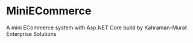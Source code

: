 # MiniECommerce
A mini ECommerce system with Asp.NET Core build by Kahraman-Murat Enterprise Solutions
